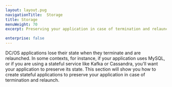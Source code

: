 ```yaml
---
layout: layout.pug
navigationTitle:  Storage
title: Storage
menuWeight: 70
excerpt: Preserving your application in case of termination and relaunch

enterprise: false
---
```


DC/OS applications lose their state when they terminate and are relaunched. In some contexts, for instance, if your application uses MySQL, or if you are using a stateful service like Kafka or Cassandra, you'll want your application to preserve its state. This section will show you how to create stateful applications to preserve your application in case of termination and relaunch.

